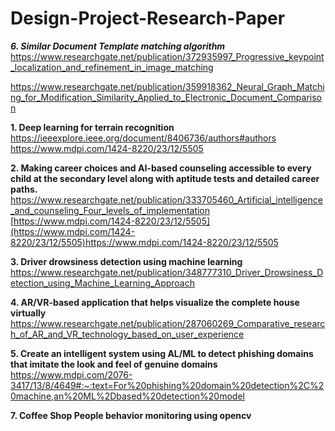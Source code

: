 # Design-Project-Research-Paper

***6. Similar Document Template matching algorithm***
https://www.researchgate.net/publication/372935997_Progressive_keypoint_localization_and_refinement_in_image_matching

https://www.researchgate.net/publication/359918362_Neural_Graph_Matching_for_Modification_Similarity_Applied_to_Electronic_Document_Comparison

**1. Deep learning for terrain recognition**
<br/>
https://ieeexplore.ieee.org/document/8406736/authors#authors
<br/>
https://www.mdpi.com/1424-8220/23/12/5505


**2. Making career choices and AI-based counseling accessible to every child at the secondary level along with aptitude tests and detailed career paths.**
<br/>
https://www.researchgate.net/publication/333705460_Artificial_intelligence_and_counseling_Four_levels_of_implementation
<br/>
[https://www.mdpi.com/1424-8220/23/12/5505](https://www.mdpi.com/1424-8220/23/12/5505)https://www.mdpi.com/1424-8220/23/12/5505

**3. Driver drowsiness detection using machine learning**
https://www.researchgate.net/publication/348777310_Driver_Drowsiness_Detection_using_Machine_Learning_Approach

**4. AR/VR-based application that helps visualize the complete house virtually**
https://www.researchgate.net/publication/287060269_Comparative_research_of_AR_and_VR_technology_based_on_user_experience

**5. Create an intelligent system using AL/ML to detect phishing domains that imitate the look and feel of genuine domains**
https://www.mdpi.com/2076-3417/13/8/4649#:~:text=For%20phishing%20domain%20detection%2C%20machine,an%20ML%2Dbased%20detection%20model

**7. Coffee Shop People behavior monitoring using opencv**
